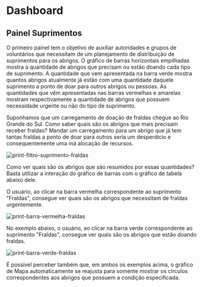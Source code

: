 # Dashboard

## Painel Suprimentos
O primeiro painel tem o objetivo de auxiliar autoridades e grupos de voluntários que necessitam de um planejamento de distribuição de suprimentos para os abrigos.
O gráfico de barras horizontais empilhadas mostra a quantidade de abrigos que precisam ou estão doando cada tipo de suprimento.
A quantidade que vem apresentada na barra verde mostra quantos abrigos atualmente já estão com uma quantidade daquele suprimento a ponto de doar para outros abrigos ou pessoas.
As quantidades que vêm apresentadas nas barras vermelhas e amarelas mostram respectivamente a quantidade de abrigos que possuem necessidade urgente ou não do tipo de suprimento. 

Suponhamos que um carregamento de doação de fraldas chegue ao Rio Grande do Sul. Como saber quais são os abrigos que mais precisam receber fraldas? Mandar um carregamento para um abrigo que já tem tantas fraldas a ponto de doar para outros seria um desperdício e consequentemente uma má alocação de recursos. 

![print-filtro-suprimento-fraldas](https://github.com/brunopaivabp/dashboard-riograndedosul/assets/10210318/b4775cfd-7cae-4ac1-b648-aa60cc99d31b)


Como ver quais são os abrigos que são resumidos por essas quantidades? Basta utilizar a interação do gráfico de barras com o gráfico de tabela abaixo dele.

O usuário, ao clicar na barra vermelha correspondente ao suprimento "Fraldas", consegue ver quais são os abrigos que necessitam de fraldas urgentemente. 

![print-barra-vermelha-fraldas](https://github.com/brunopaivabp/dashboard-riograndedosul/assets/10210318/0a48168d-6f56-40d6-ba78-fa4eb6c4b2d8)


No exemplo abaixo, o usuário, ao clicar na barra verde correspondente ao suprimento "Fraldas", consegue ver quais são os abrigos que estão doando fraldas.

![print-barra-verde-fraldas](https://github.com/brunopaivabp/dashboard-riograndedosul/assets/10210318/33d29550-3598-405f-b185-a5b6b11f9d75)


É possível perceber também que, em ambos os exemplos acima, o gráfico de Mapa automaticamente se reajusta para somente mostrar os círculos correspondentes aos abrigos que possuem a condição especificada.

